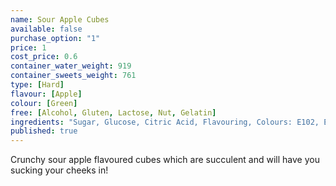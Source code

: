 ```yaml
---
name: Sour Apple Cubes
available: false
purchase_option: "1"
price: 1
cost_price: 0.6
container_water_weight: 919
container_sweets_weight: 761
type: [Hard]
flavour: [Apple]
colour: [Green]
free: [Alcohol, Gluten, Lactose, Nut, Gelatin]
ingredients: "Sugar, Glucose, Citric Acid, Flavouring, Colours: E102, E104, E142"
published: true
---
```

Crunchy sour apple flavoured cubes which are succulent and will have you sucking your cheeks in!